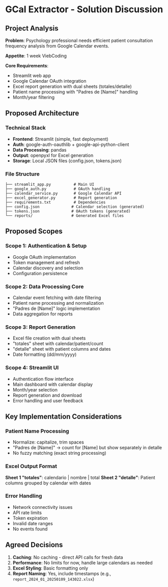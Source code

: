 # GCal Extractor - Solution Discussion

## Project Analysis

**Problem**: Psychology professional needs efficient patient consultation frequency analysis from Google Calendar events.

**Appetite**: 1 week ViebCoding

**Core Requirements**:
- Streamlit web app
- Google Calendar OAuth integration
- Excel report generation with dual sheets (totales/detalle)
- Patient name processing with "Padres de [Name]" handling
- Month/year filtering

## Proposed Architecture

### Technical Stack
- **Frontend**: Streamlit (simple, fast deployment)
- **Auth**: google-auth-oauthlib + google-api-python-client
- **Data Processing**: pandas
- **Output**: openpyxl for Excel generation
- **Storage**: Local JSON files (config.json, tokens.json)

### File Structure
```
├── streamlit_app.py          # Main UI
├── google_auth.py            # OAuth handling
├── calendar_service.py       # Google Calendar API
├── excel_generator.py        # Report generation
├── requirements.txt          # Dependencies
├── config.json              # Calendar selection (generated)
├── tokens.json              # OAuth tokens (generated)
└── reports/                 # Generated Excel files
```

## Proposed Scopes

### Scope 1: Authentication & Setup
- Google OAuth implementation
- Token management and refresh
- Calendar discovery and selection
- Configuration persistence

### Scope 2: Data Processing Core
- Calendar event fetching with date filtering
- Patient name processing and normalization
- "Padres de [Name]" logic implementation
- Data aggregation for reports

### Scope 3: Report Generation
- Excel file creation with dual sheets
- "totales" sheet with calendar/patient/count
- "detalle" sheet with patient columns and dates
- Date formatting (dd/mm/yyyy)

### Scope 4: Streamlit UI
- Authentication flow interface
- Main dashboard with calendar display
- Month/year selection
- Report generation and download
- Error handling and user feedback

## Key Implementation Considerations

### Patient Name Processing
- Normalize: capitalize, trim spaces
- "Padres de [Name]" → count for [Name] but show separately in detalle
- No fuzzy matching (exact string processing)

### Excel Output Format
**Sheet 1 "totales"**: calendario | nombre | total
**Sheet 2 "detalle"**: Patient columns grouped by calendar with dates

### Error Handling
- Network connectivity issues
- API rate limits
- Token expiration
- Invalid date ranges
- No events found

## Agreed Decisions
1. **Caching**: No caching - direct API calls for fresh data
2. **Performance**: No limits for now, handle large calendars as needed
3. **Excel Styling**: Basic formatting only
4. **Report Naming**: Yes, include timestamps (e.g., `report_2024_01_20250109_143022.xlsx`)
